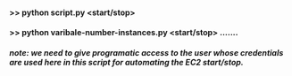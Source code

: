 #### >> python script.py <start/stop> <instance-id>
#### >> python varibale-number-instances.py <start/stop> <instance-id> <instance-id> ....... 
##### note: we need to give programatic access to the user whose credentials are used here in this script for automating the EC2 start/stop.
